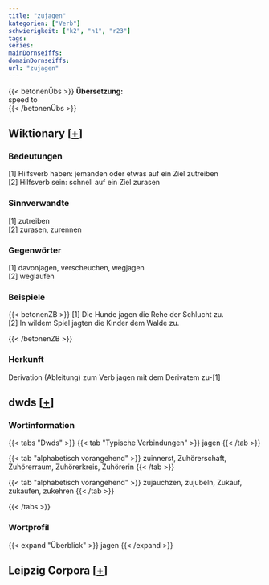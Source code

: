 ```yaml
---
title: "zujagen"
kategorien: ["Verb"]
schwierigkeit: ["k2", "h1", "r23"]
tags:
series:
mainDornseiffs:
domainDornseiffs:
url: "zujagen"
---
```


{{< betonenÜbs >}}
**Übersetzung:**  
speed to  
{{< /betonenÜbs >}}

## Wiktionary [[+](https://de.wiktionary.org/wiki/zujagen)]

### Bedeutungen
[1] Hilfsverb haben: jemanden oder etwas auf ein Ziel zutreiben  
[2] Hilfsverb sein: schnell auf ein Ziel zurasen  

### Sinnverwandte
[1] zutreiben  
[2] zurasen, zurennen  

### Gegenwörter
[1] davonjagen, verscheuchen, wegjagen  
[2] weglaufen  

### Beispiele
{{< betonenZB >}}
[1] Die Hunde jagen die Rehe der Schlucht zu.  
[2] In wildem Spiel jagten die Kinder dem Walde zu.  

{{< /betonenZB >}}
### Herkunft
Derivation (Ableitung) zum Verb jagen mit dem Derivatem zu-[1]  



## dwds [[+](https://www.dwds.de/wb/zujagen)]

### Wortinformation
{{< tabs "Dwds" >}}
{{< tab "Typische Verbindungen" >}}
jagen
{{< /tab >}}

{{< tab "alphabetisch vorangehend" >}}
zuinnerst, Zuhörerschaft, Zuhörerraum, Zuhörerkreis, Zuhörerin
{{< /tab >}}

{{< tab "alphabetisch vorangehend" >}}
zujauchzen, zujubeln, Zukauf, zukaufen, zukehren
{{< /tab >}}

{{< /tabs >}}

### Wortprofil
{{< expand "Überblick" >}} jagen {{< /expand >}}

## Leipzig Corpora [[+](https://corpora.uni-leipzig.de/en/res?word=zujagen&corpusId=deu_newscrawl-public_2018)]

